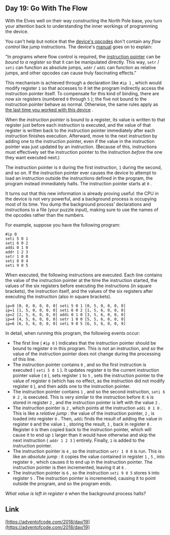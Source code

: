 ## Day 19: Go With The Flow

With the Elves well on their way constructing the North Pole base, you turn your attention back to understanding the inner workings of programming the device.

You can't help but notice that the [device's opcodes](16) don't contain any _flow control_ like jump instructions. The device's [manual](16) goes on to explain:

"In programs where flow control is required, the [instruction pointer](https://en.wikipedia.org/wiki/Program_counter) can be _bound to a register_ so that it can be manipulated directly. This way, `setr` / `seti` can function as absolute jumps, `addr` / `addi` can function as relative jumps, and other opcodes can cause truly fascinating effects."

This mechanism is achieved through a declaration like `#ip 1` , which would modify register `1` so that accesses to it let the program indirectly access the instruction pointer itself. To compensate for this kind of binding, there are now _six_ registers (numbered `0` through `5` ); the five not bound to the instruction pointer behave as normal. Otherwise, the same rules apply as [the last time you worked with this device](16) .

When the _instruction pointer_ is bound to a register, its value is written to that register just before each instruction is executed, and the value of that register is written back to the instruction pointer immediately after each instruction finishes execution. Afterward, move to the next instruction by adding one to the instruction pointer, even if the value in the instruction pointer was just updated by an instruction. (Because of this, instructions must effectively set the instruction pointer to the instruction _before_ the one they want executed next.)

The instruction pointer is `0` during the first instruction, `1` during the second, and so on. If the instruction pointer ever causes the device to attempt to load an instruction outside the instructions defined in the program, the program instead immediately halts. The instruction pointer starts at `0` .

It turns out that this new information is already proving useful: the CPU in the device is not very powerful, and a background process is occupying most of its time. You dump the background process' declarations and instructions to a file (your puzzle input), making sure to use the names of the opcodes rather than the numbers.

For example, suppose you have the following program:

```
#ip 0
seti 5 0 1
seti 6 0 2
addi 0 1 0
addr 1 2 3
setr 1 0 0
seti 8 0 4
seti 9 0 5
```

When executed, the following instructions are executed. Each line contains the value of the instruction pointer at the time the instruction started, the values of the six registers before executing the instructions (in square brackets), the instruction itself, and the values of the six registers after executing the instruction (also in square brackets).

```
ip=0 [0, 0, 0, 0, 0, 0] seti 5 0 1 [0, 5, 0, 0, 0, 0]
ip=1 [1, 5, 0, 0, 0, 0] seti 6 0 2 [1, 5, 6, 0, 0, 0]
ip=2 [2, 5, 6, 0, 0, 0] addi 0 1 0 [3, 5, 6, 0, 0, 0]
ip=4 [4, 5, 6, 0, 0, 0] setr 1 0 0 [5, 5, 6, 0, 0, 0]
ip=6 [6, 5, 6, 0, 0, 0] seti 9 0 5 [6, 5, 6, 0, 0, 9]
```

In detail, when running this program, the following events occur:

- The first line ( `#ip 0` ) indicates that the instruction pointer should be bound to register `0` in this program. This is not an instruction, and so the value of the instruction pointer does not change during the processing of this line.
- The instruction pointer contains `0` , and so the first instruction is executed ( `seti 5 0 1` ). It updates register `0` to the current instruction pointer value ( `0` ), sets register `1` to `5` , sets the instruction pointer to the value of register `0` (which has no effect, as the instruction did not modify register `0` ), and then adds one to the instruction pointer.
- The instruction pointer contains `1` , and so the second instruction, `seti 6 0 2` , is executed. This is very similar to the instruction before it: `6` is stored in register `2` , and the instruction pointer is left with the value `2` .
- The instruction pointer is `2` , which points at the instruction `addi 0 1 0` . This is like a _relative jump_ : the value of the instruction pointer, `2` , is loaded into register `0` . Then, `addi` finds the result of adding the value in register `0` and the value `1` , storing the result, `3` , back in register `0` . Register `0` is then copied back to the instruction pointer, which will cause it to end up `1` larger than it would have otherwise and skip the next instruction ( `addr 1 2 3` ) entirely. Finally, `1` is added to the instruction pointer.
- The instruction pointer is `4` , so the instruction `setr 1 0 0` is run. This is like an _absolute jump_ : it copies the value contained in register `1` , `5` , into register `0` , which causes it to end up in the instruction pointer. The instruction pointer is then incremented, leaving it at `6` .
- The instruction pointer is `6` , so the instruction `seti 9 0 5` stores `9` into register `5` . The instruction pointer is incremented, causing it to point outside the program, and so the program ends.

_What value is left in register `0`_ when the background process halts?

## Link

[https://adventofcode.com/2018/day/19](https://adventofcode.com/2018/day/19)
